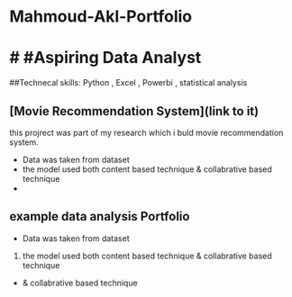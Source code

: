 # Mahmoud-Akl-Portfolio
# # #Aspiring Data Analyst 
##Technecal skills: Python , Excel , Powerbi , statistical analysis

## [Movie Recommendation System](link to it)
this projrect was part of my research which i buld movie recommendation system.
- Data was taken from dataset 
- the model used both content based technique & collabrative based technique 
- 











## example data analysis Portfolio 
- Data was taken from dataset 
1. the model used both content based technique & collabrative based technique 
* & collabrative based technique 

